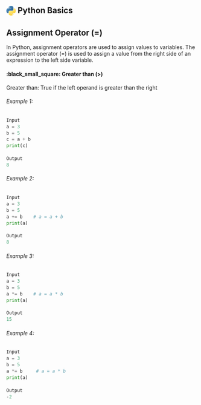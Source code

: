 <html>
 <body>
  <h2><sub><img src="https://github.com/RadhikaDeshpande1010/icon-library/blob/main/python-icon/python-icon.png" height="25" width="25"></sub> Python Basics</h2>
  <h2>Assignment Operator (=)</h2>
  <p>In Python, assignment operators are used to assign values to variables. The assignment operator (=) is used to assign a value from the right side of an expression to the left side variable.</p>

  <h4>:black_small_square: Greater than (>)</h4>
  <p>Greater than: True if the left operand is greater than the right</p>

  <h6>Example 1:</h6>
  
  ```python
  Input
  a = 3
  b = 5
  c = a + b
  print(c)
  
  Output
  8
  ```

 <h6>Example 2:</h6>
 
  ```python
  Input
  a = 3
  b = 5
  a += b    # a = a + b
  print(a)
  
  Output
  8
  ```

  <h6>Example 3:</h6>
  
  ```python
  Input
  a = 3
  b = 5
  a *= b    # a = a * b
  print(a)
  
  Output
  15
  ```

  <h6>Example 4:</h6>
   
  ```python
  Input
  a = 3
  b = 5
  a *= b     # a = a * b
  print(a)
  
  Output
  -2
  ```
 </body>
</html>
